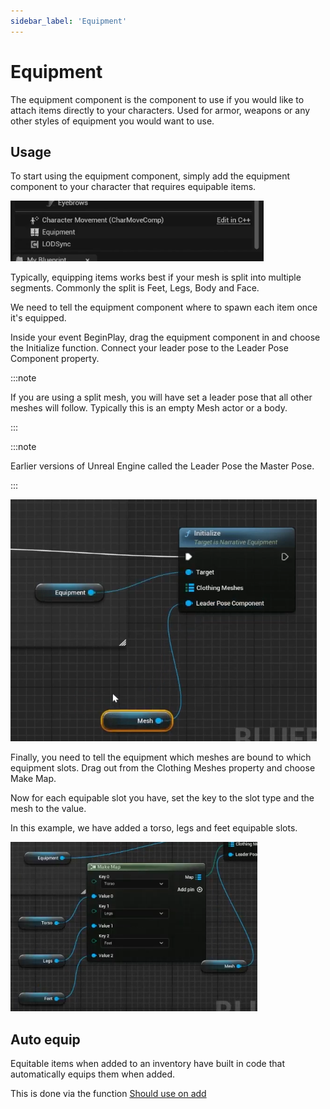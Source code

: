 ```yaml
---
sidebar_label: 'Equipment'
---
```


# Equipment

The equipment component is the component to use if you would like to attach items directly to your characters. Used for armor, weapons or any other styles of equipment you would want to use.

## Usage

To start using the equipment component, simply add the equipment component to your character that requires equipable items.

![equipment-component.png](/img/inventory/equipment-component.png)

Typically, equipping items works best if your mesh is split into multiple segments. Commonly the split is Feet, Legs, Body and Face.

We need to tell the equipment component where to spawn each item once it's equipped.

Inside your event BeginPlay, drag the equipment component in and choose the Initialize function. Connect your leader pose to the Leader Pose Component property.

:::note

If you are using a split mesh, you will have set a leader pose that all other meshes will follow. Typically this is an empty Mesh actor or a body.

:::

:::note

Earlier versions of Unreal Engine called the Leader Pose the Master Pose.

:::

![equipment-init.png](/img/inventory/equipment-init.png)

Finally, you need to tell the equipment which meshes are bound to which equipment slots. Drag out from the Clothing Meshes property and choose Make Map.

Now for each equipable slot you have, set the key to the slot type and the mesh to the value.

In this example, we have added a torso, legs and feet equipable slots.

![equipnment-map.png](/img/inventory/equipnment-map.png)

## Auto equip

Equitable items when added to an inventory have built in code that automatically equips them when added. 

This is done via the function [Should use on add](./functions.md#should-use-on-add)

